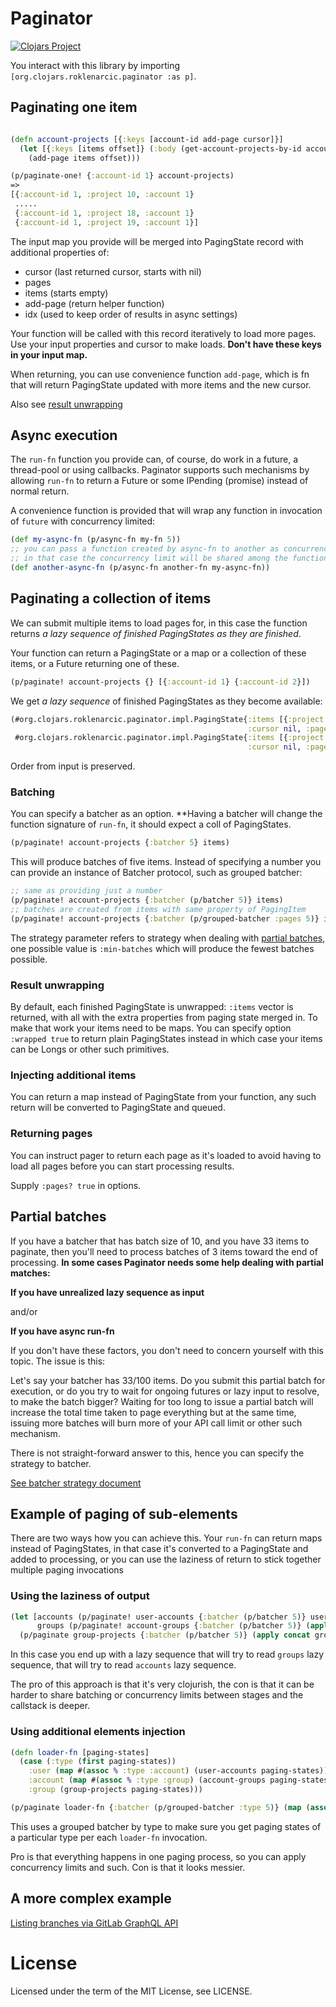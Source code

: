 # Paginator

[![Clojars Project](https://img.shields.io/clojars/v/org.clojars.roklenarcic/paginator.svg)](https://clojars.org/org.clojars.roklenarcic/paginator)

You interact with this library by importing `[org.clojars.roklenarcic.paginator :as p]`.

## Paginating one item

```clojure

(defn account-projects [{:keys [account-id add-page cursor]}]
  (let [{:keys [items offset]} (:body (get-account-projects-by-id account-id cursor))]
    (add-page items offset)))

(p/paginate-one! {:account-id 1} account-projects)
=>
[{:account-id 1, :project 10, :account 1}
 .....
 {:account-id 1, :project 18, :account 1}
 {:account-id 1, :project 19, :account 1}]
```

The input map you provide will be merged into PagingState record with additional properties of:
- cursor (last returned cursor, starts with nil)
- pages
- items (starts empty)
- add-page (return helper function)
- idx (used to keep order of results in async settings)

Your function will be called with this record iteratively to load more pages. Use your input properties
and cursor to make loads. **Don't have these keys in your input map.**

When returning, you can use convenience function `add-page`, which is fn that will
return PagingState updated with more items and the new cursor.

Also see [result unwrapping](#result-unwrapping)

## Async execution

The `run-fn` function you provide can, of course, do work in a future, a thread-pool or using callbacks. Paginator supports
such mechanisms by allowing `run-fn` to return a Future or some IPending (promise) instead of normal return.

A convenience function is provided that will wrap any function in invocation of `future` with concurrency limited:

```clojure
(def my-async-fn (p/async-fn my-fn 5))
;; you can pass a function created by async-fn to another as concurrency parameter
;; in that case the concurrency limit will be shared among the functions
(def another-async-fn (p/async-fn another-fn my-async-fn))
```

## Paginating a collection of items

We can submit multiple items to load pages for, in this case the function returns
*a lazy sequence of finished PagingStates as they are finished*. 

Your function can return a PagingState or a map or a collection of these items, or a Future returning one of these.

```clojure
(p/paginate! account-projects {} [{:account-id 1} {:account-id 2}])
```

We get *a lazy sequence* of finished PagingStates as they become available:

```clojure
(#org.clojars.roklenarcic.paginator.impl.PagingState{:items [{:project 10, :account 1} ....],
                                                     :cursor nil, :pages 5, :add-page nil, :idx 0, :account-id 1}
 #org.clojars.roklenarcic.paginator.impl.PagingState{:items [{:project 20, :account 2} ....],
                                                     :cursor nil, :pages 5, :add-page nil, :idx 1, :account-id 2})
```

Order from input is preserved.

### Batching

You can specify a batcher as an option. **Having a batcher will change the function signature of `run-fn`, it should
expect a coll of PagingStates.

```clojure
(p/paginate! account-projects {:batcher 5} items)
```

This will produce batches of five items. Instead of specifying a number you can provide an instance of Batcher protocol,
such as grouped batcher:

```clojure
;; same as providing just a number
(p/paginate! account-projects {:batcher (p/batcher 5)} items)
;; batches are created from items with same property of PagingItem
(p/paginate! account-projects {:batcher (p/grouped-batcher :pages 5)} items)
```

The strategy parameter refers to strategy when dealing with [partial batches](#partial-batches), one possible value
is `:min-batches` which will produce the fewest batches possible.

### Result unwrapping

By default, each finished PagingState is unwrapped: `:items` vector is returned, with all with the extra properties from paging state merged in.
To make that work your items need to be maps. You can specify option `:wrapped true` to return plain PagingStates instead
in which case your items can be Longs or other such primitives.

### Injecting additional items

You can return a map instead of PagingState from your function, any such return will be converted to PagingState 
and queued.

### Returning pages

You can instruct pager to return each page as it's loaded to avoid having to load all pages before you can start processing results.

Supply `:pages? true` in options.

## Partial batches

If you have a batcher that has batch size of 10, and you have 33 items to paginate, then you'll need to process
batches of 3 items toward the end of processing. **In some cases Paginator needs some help dealing with partial matches:**

**If you have unrealized lazy sequence as input**

and/or

**If you have async run-fn** 

If you don't have these factors, you don't need to concern yourself with this topic. The issue is this: 

Let's say your batcher has 33/100 items. Do you submit this partial batch for execution, or do you try
to wait for ongoing futures or lazy input to resolve, to make the batch bigger? Waiting for too long to issue a partial
batch will increase the total time taken to page everything but at the same time, issuing more batches
will burn more of your API call limit or other such mechanism.

There is not straight-forward answer to this, hence you can specify the strategy to batcher.

[See batcher strategy document](doc/batcher-strategy.md)

## Example of paging of sub-elements

There are two ways how you can achieve this.
Your `run-fn` can return maps instead of PagingStates, in that case it's converted to a PagingState and added to processing,
or you can use the laziness of return to stick together multiple paging invocations

### Using the laziness of output

```clojure
(let [accounts (p/paginate! user-accounts {:batcher (p/batcher 5)} users)
      groups (p/paginate! account-groups {:batcher (p/batcher 5)} (apply concat accounts))]
  (p/paginate group-projects {:batcher (p/batcher 5)} (apply concat groups)))
```

In this case you end up with a lazy sequence that will try to read `groups` lazy sequence, that will try to read `accounts`
lazy sequence. 

The pro of this approach is that it's very clojurish, the con is that it can be harder to share batching or concurrency
limits between stages and the callstack is deeper.

### Using additional elements injection

```clojure
(defn loader-fn [paging-states]
  (case (:type (first paging-states))
    :user (map #(assoc % :type :account) (user-accounts paging-states))
    :account (map #(assoc % :type :group) (account-groups paging-states))
    :group (group-projects paging-states)))

(p/paginate loader-fn {:batcher (p/grouped-batcher :type 5)} (map (assoc % :type :user) users))
```
This uses a grouped batcher by type to make sure you get paging states of a particular type per each `loader-fn` invocation.

Pro is that everything happens in one paging process, so you can apply concurrency limits and such. Con is that
it looks messier.

## A more complex example

[Listing branches via GitLab GraphQL API](doc/branches-example.md)

# License

Licensed under the term of the MIT License, see LICENSE.
